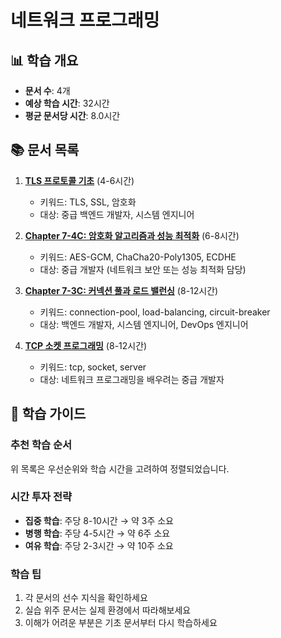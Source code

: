 # 네트워크 프로그래밍

## 📊 학습 개요

- **문서 수**: 4개
- **예상 학습 시간**: 32시간
- **평균 문서당 시간**: 8.0시간

## 📚 문서 목록

1. **[TLS 프로토콜 기초](../../../../chapter-07-network-programming/07-04-tls-protocol-fundamentals.md)** (4-6시간)
   - 키워드: TLS, SSL, 암호화
   - 대상: 중급 백엔드 개발자, 시스템 엔지니어

2. **[Chapter 7-4C: 암호화 알고리즘과 성능 최적화](../../../../chapter-07-network-programming/07-33-crypto-performance.md)** (6-8시간)
   - 키워드: AES-GCM, ChaCha20-Poly1305, ECDHE
   - 대상: 중급 개발자 (네트워크 보안 또는 성능 최적화 담당)

3. **[Chapter 7-3C: 커넥션 풀과 로드 밸런싱](../../../../chapter-07-network-programming/07-18-connection-pool-load-balancing.md)** (8-12시간)
   - 키워드: connection-pool, load-balancing, circuit-breaker
   - 대상: 백엔드 개발자, 시스템 엔지니어, DevOps 엔지니어

4. **[TCP 소켓 프로그래밍](../../../../chapter-07-network-programming/07-10-tcp-programming.md)** (8-12시간)
   - 키워드: tcp, socket, server
   - 대상: 네트워크 프로그래밍을 배우려는 중급 개발자


## 🎯 학습 가이드

### 추천 학습 순서
위 목록은 우선순위와 학습 시간을 고려하여 정렬되었습니다.

### 시간 투자 전략
- **집중 학습**: 주당 8-10시간 → 약 3주 소요
- **병행 학습**: 주당 4-5시간 → 약 6주 소요
- **여유 학습**: 주당 2-3시간 → 약 10주 소요

### 학습 팁
1. 각 문서의 선수 지식을 확인하세요
2. 실습 위주 문서는 실제 환경에서 따라해보세요
3. 이해가 어려운 부분은 기초 문서부터 다시 학습하세요
